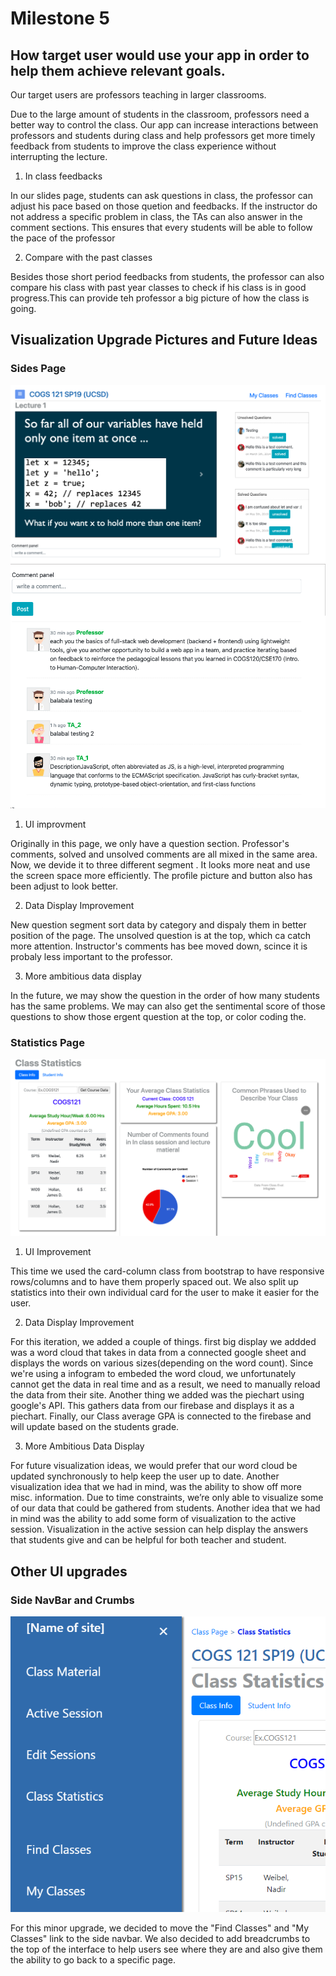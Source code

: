 # Milestone 5

## How target user would use your app in order to help them achieve relevant goals.

Our target users are professors teaching in larger classrooms.

Due to the large amount of students in the classroom, professors need a better way to control the class. Our app can increase interactions between professors and students during class and help professors get more timely feedback from students to improve the class experience without interrupting the lecture. 


1) In class feedbacks

  In our slides page, students can ask questions in class, the professor can adjust his pace based on those quetion and feedbacks. If the instructor do not address a specific problem in class, the TAs can also answer in the comment sections. This ensures that every students will be able to follow the pace of the professor   


2) Compare with the past classes

  Besides those short period feedbacks from students, the professor can also compare his class with past year classes to check if his class is in good progress.This can provide teh professor a big picture of how the class is going. 


## Visualization Upgrade Pictures and Future Ideas



### Sides Page 
![slides](/milestone_5_pictures/slides.png)
![slides](/milestone_5_pictures/comment.png)

1) UI improvment 

  Originally in this page, we only have a question section. Professor's comments, solved and unsolved comments are all mixed in the same area. Now, we devide it to three different segment . It looks more neat and use the screen space more efficiently. The profile picture and button also has been adjust to look better.

2) Data Display Improvement

  New question segment sort data by category and dispaly them in better position of the page. The unsolved question is at the top, which ca catch more attention. Instructor's comments has bee moved down, scince it is probaly less important to the professor.  

3) More ambitious data display

  In the future, we may show the question in the order of how many students has the same problems. We may can also get the sentimental score of those questions to show those ergent question at the top, or color coding the.


### Statistics Page
![slides](/milestone_5_pictures/evaluation.png)

1) UI Improvement

  This time we used the card-column class from bootstrap to have responsive rows/columns and to have them
  properly spaced out. We also split up statistics into their own individual card for the user to make it easier for the user. 

2) Data Display Improvement

  For this iteration, we added a couple of things. first big display we addded was a word cloud that takes in data from a connected google sheet and displays the words on various sizes(depending on the word count). Since we're using a infogram to embeded the word cloud, we unfortunately cannot get the data in real time and as a result, we need to manually reload the data from their site. Another thing we added was the piechart using google's API. This gathers data from our firebase and displays it as a piechart. Finally, our Class average GPA is connected to the firebase and will update based on the students grade.

3) More Ambitious Data Display

  For future visualization ideas, we would prefer that our word cloud be updated synchronously to help keep the user up to date. Another visualization idea that we had in mind, was the ability to show off more misc. information. Due to time constraints, we’re only able to visualize some of our data that could be gathered from students. Another idea that we had in mind was the ability to add some form of visualization to the active session. Visualization in the active session can help display the answers that students give and can be helpful for both teacher and student.



## Other UI upgrades
### Side NavBar and Crumbs
![slides](/milestone_5_pictures/sidebar.png)
  
  For this minor upgrade, we decided to move the "Find Classes" and "My Classes" link to the side navbar. We also decided to add breadcrumbs to the top of the interface to help users see where they are and also give them the ability to go back to a specific page.
